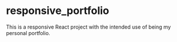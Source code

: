 # responsive_portfolio
This is a responsive React project with the intended use of being my personal portfolio.
